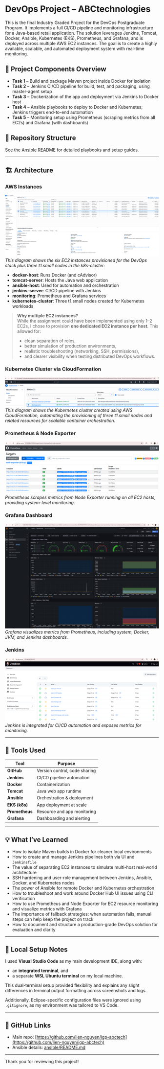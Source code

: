 # DevOps Project – ABCtechnologies

This is the final Industry Graded Project for the DevOps Postgraduate Program. It implements a full CI/CD pipeline and monitoring infrastructure for a Java-based retail application. The solution leverages Jenkins, Tomcat, Docker, Ansible, Kubernetes (EKS), Prometheus, and Grafana, and is deployed across multiple AWS EC2 instances. The goal is to create a highly available, scalable, and automated deployment system with real-time monitoring.

## 🧩 Project Components Overview

- **Task 1** – Build and package Maven project inside Docker for isolation
- **Task 2** – Jenkins CI/CD pipeline for build, test, and packaging, using master-agent setup
- **Task 3** – Dockerization of the app and deployment via Jenkins to Docker host
- **Task 4** – Ansible playbooks to deploy to Docker and Kubernetes; Jenkins triggers end-to-end automation
- **Task 5** – Monitoring setup using Prometheus (scraping metrics from all EC2s) and Grafana (with dashboards)

## 📂 Repository Structure

See the [Ansible README](ansible/README.md) for detailed playbooks and setup guides.


---

## 🏗️ Architecture

### AWS Instances

![AWS Instances](images/aws-instances.png)  
*This diagram shows the six EC2 instances provisioned for the DevOps stack plus three t1.small nodes in the k8s-cluster:*
- **docker-host**: Runs Docker (and cAdvisor)
- **tomcat-server**: Hosts the Java web application
- **ansible-host**: Used for automation and orchestration
- **jenkins-server**: CI/CD pipeline with Jenkins
- **monitoring**: Prometheus and Grafana services
- **kubernetes-cluster**: Three t1.small nodes created for Kubernetes workloads

> **Why multiple EC2 instances?**  
> While the assignment could have been implemented using only 1–2 EC2s, I chose to provision **one dedicated EC2 instance per host**. This allowed for:
> - clean separation of roles,
> - better simulation of production environments,
> - realistic troubleshooting (networking, SSH, permissions),
> - and clearer visibility when testing distributed DevOps workflows.

### Kubernetes Cluster via CloudFormation

![Kubernetes Cluster CloudFormation](images/k8s-cloudformation.png)  
*This diagram shows the Kubernetes cluster created using AWS CloudFormation, automating the provisioning of three t1.small nodes and related resources for scalable container orchestration.*

### Prometheus & Node Exporter

![Prometheus & Node Exporter](images/prometheus-nodexporter.png)  
*Prometheus scrapes metrics from Node Exporter running on all EC2 hosts, providing system-level monitoring.*

### Grafana Dashboard

![Grafana Dashboard](images/grafana.png)  
*Grafana visualizes metrics from Prometheus, including system, Docker, JVM, and Jenkins dashboards.*

### Jenkins

![Jenkins](images/jenkins.png)  
*Jenkins is integrated for CI/CD automation and exposes metrics for monitoring.*

---

## 🧪 Tools Used

| Tool        | Purpose                         |
|-------------|---------------------------------|
| **GitHub**  | Version control, code sharing   |
| **Jenkins** | CI/CD pipeline automation       |
| **Docker**  | Containerization                |
| **Tomcat**  | Java web app runtime            |
| **Ansible** | Orchestration & deployment      |
| **EKS (k8s)**| App deployment at scale        |
| **Prometheus** | Resource and app monitoring |
| **Grafana** | Dashboarding and alerting       |

---

## 💡 What I’ve Learned

- How to isolate Maven builds in Docker for cleaner local environments
- How to create and manage Jenkins pipelines both via UI and `Jenkinsfile`
- The value of separating EC2 instances to simulate multi-host real-world architecture
- SSH hardening and user-role management between Jenkins, Ansible, Docker, and Kubernetes nodes
- The power of Ansible for remote Docker and Kubernetes orchestration
- How to troubleshoot and work around Docker Hub UI issues using CLI verification
- How to use Prometheus and Node Exporter for EC2 resource monitoring and visualize metrics with Grafana
- The importance of fallback strategies: when automation fails, manual steps can help keep the project on track
- How to document and structure a production-grade DevOps solution for evaluation and clarity

---

## 🧰 Local Setup Notes

I used **Visual Studio Code** as my main development IDE, along with:
- an **integrated terminal**, and
- a separate **WSL Ubuntu terminal** on my local machine.

This dual-terminal setup provided flexibility and explains any slight differences in terminal output formatting across screenshots and logs.

Additionally, Eclipse-specific configuration files were ignored using `.gitignore`, as my environment was tailored to VS Code.

---

## 🔗 GitHub Links

- Main repo: [https://github.com/lien-nguyen/igp-abctech](https://github.com/lien-nguyen/igp-abctech)
- Ansible details: [ansible/README.md](ansible/README.md)

---

Thank you for reviewing this project!
